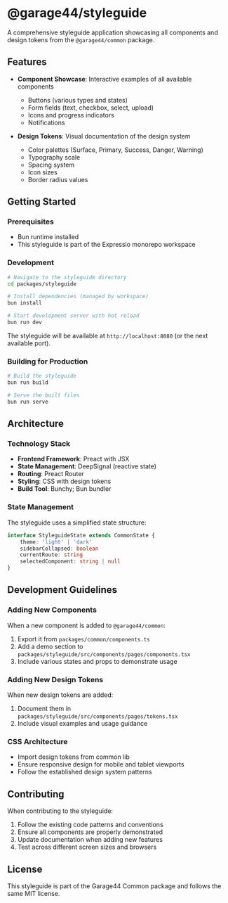 # @garage44/styleguide

A comprehensive styleguide application showcasing all components and design tokens from the `@garage44/common` package.

## Features

- **Component Showcase**: Interactive examples of all available components
  - Buttons (various types and states)
  - Form fields (text, checkbox, select, upload)
  - Icons and progress indicators
  - Notifications

- **Design Tokens**: Visual documentation of the design system
  - Color palettes (Surface, Primary, Success, Danger, Warning)
  - Typography scale
  - Spacing system
  - Icon sizes
  - Border radius values

## Getting Started

### Prerequisites

- Bun runtime installed
- This styleguide is part of the Expressio monorepo workspace

### Development

```bash
# Navigate to the styleguide directory
cd packages/styleguide

# Install dependencies (managed by workspace)
bun install

# Start development server with hot reload
bun run dev
```

The styleguide will be available at `http://localhost:8080` (or the next available port).

### Building for Production

```bash
# Build the styleguide
bun run build

# Serve the built files
bun run serve
```

## Architecture

### Technology Stack

- **Frontend Framework**: Preact with JSX
- **State Management**: DeepSignal (reactive state)
- **Routing**: Preact Router
- **Styling**: CSS with design tokens
- **Build Tool**: Bunchy; Bun bundler

### State Management

The styleguide uses a simplified state structure:

```typescript
interface StyleguideState extends CommonState {
    theme: 'light' | 'dark'
    sidebarCollapsed: boolean
    currentRoute: string
    selectedComponent: string | null
}
```

## Development Guidelines

### Adding New Components

When a new component is added to `@garage44/common`:

1. Export it from `packages/common/components.ts`
2. Add a demo section to `packages/styleguide/src/components/pages/components.tsx`
3. Include various states and props to demonstrate usage

### Adding New Design Tokens

When new design tokens are added:

1. Document them in `packages/styleguide/src/components/pages/tokens.tsx`
2. Include visual examples and usage guidance

### CSS Architecture

- Import design tokens from common lib
- Ensure responsive design for mobile and tablet viewports
- Follow the established design system patterns

## Contributing

When contributing to the styleguide:

1. Follow the existing code patterns and conventions
2. Ensure all components are properly demonstrated
3. Update documentation when adding new features
4. Test across different screen sizes and browsers

## License

This styleguide is part of the Garage44 Common package and follows the same MIT license.
